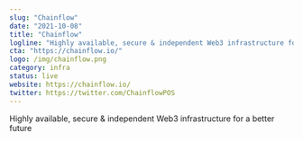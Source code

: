 ```yaml
---
slug: "Chainflow"
date: "2021-10-08"
title: "Chainflow"
logline: "Highly available, secure & independent Web3 infrastructure for a better future"
cta: "https://chainflow.io/"
logo: /img/chainflow.png 
category: infra
status: live
website: https://chainflow.io/
twitter: https://twitter.com/ChainflowPOS
---
```

           
Highly available, secure & independent Web3 infrastructure for a better future

           
